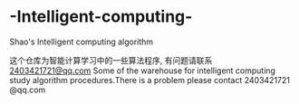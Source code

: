 # -Intelligent-computing-
Shao's Intelligent computing algorithm


这个仓库为智能计算学习中的一些算法程序, 有问题请联系 2403421721@qq.com
Some of the warehouse for intelligent computing study algorithm procedures.There is a problem please contact 2403421721 @qq.com
